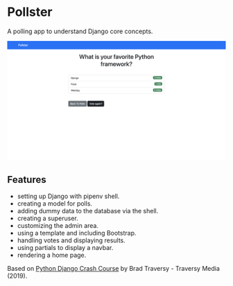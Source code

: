 # Pollster

A polling app to understand Django core concepts.

<p align="center">
    <img src="screenshot.png">
</p>

## Features

- setting up Django with pipenv shell.
- creating a model for polls.
- adding dummy data to the database via the shell.
- creating a superuser.
- customizing the admin area.
- using a template and including Bootstrap.
- handling votes and displaying results.
- using partials to display a navbar.
- rendering a home page.

Based on [Python Django Crash Course](https://www.youtube.com/watch?v=e1IyzVyrLSU) by Brad Traversy - Traversy Media (2019).